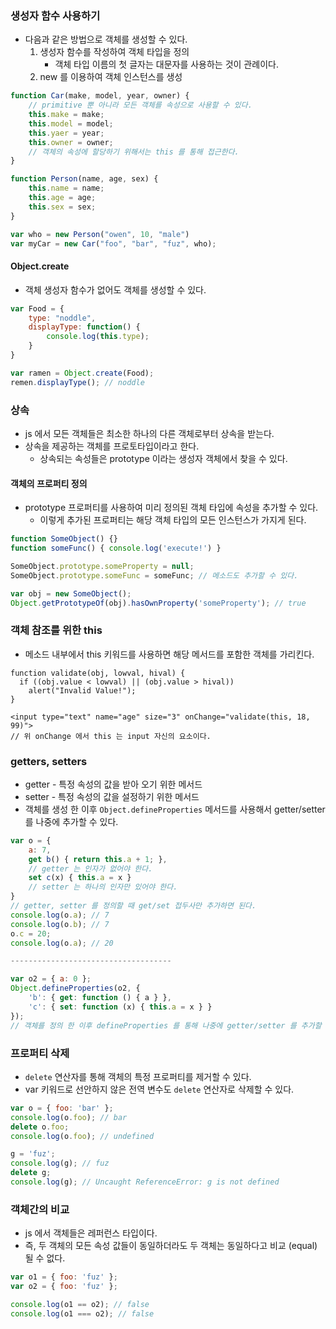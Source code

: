 ### 생성자 함수 사용하기

* 다음과 같은 방법으로 객체를 생성할 수 있다.
  1. 생성자 함수를 작성하여 객체 타입을 정의
     * 객체 타입 이름의 첫 글자는 대문자를 사용하는 것이 관례이다.
  2. new 를 이용하여 객체 인스턴스를 생성
  
```js
function Car(make, model, year, owner) {
    // primitive 뿐 아니라 모든 객체를 속성으로 사용할 수 있다.
    this.make = make;
    this.model = model;
    this.yaer = year;
    this.owner = owner;
    // 객체의 속성에 할당하기 위해서는 this 를 통해 접근한다.
}

function Person(name, age, sex) {
    this.name = name;
    this.age = age;
    this.sex = sex;
}

var who = new Person("owen", 10, "male")
var myCar = new Car("foo", "bar", "fuz", who);
```

#### Object.create

* 객체 생성자 함수가 없어도 객체를 생성할 수 있다.

```js
var Food = {
    type: "noddle",
    displayType: function() {
        console.log(this.type);
    }
}

var ramen = Object.create(Food);
remen.displayType(); // noddle
```

### 상속

* js 에서 모든 객체들은 최소한 하나의 다른 객체로부터 상속을 받는다.
* 상속을 제공하는 객체를 프로토타입이라고 한다.
    * 상속되는 속성들은 prototype 이라는 생성자 객체에서 찾을 수 있다.

#### 객체의 프로퍼티 정의

* prototype 프로퍼티를 사용하여 미리 정의된 객체 타입에 속성을 추가할 수 있다.
    * 이렇게 추가된 프로퍼티는 해당 객체 타입의 모든 인스턴스가 가지게 된다.

```js
function SomeObject() {}
function someFunc() { console.log('execute!') }

SomeObject.prototype.someProperty = null;
SomeObject.prototype.someFunc = someFunc; // 메소드도 추가할 수 있다.

var obj = new SomeObject();
Object.getPrototypeOf(obj).hasOwnProperty('someProperty'); // true
```

### 객체 참조를 위한 this

* 메소드 내부에서 this 키워드를 사용하면 해당 메서드를 포함한 객체를 가리킨다.

```
function validate(obj, lowval, hival) {
  if ((obj.value < lowval) || (obj.value > hival))
    alert("Invalid Value!");
}

<input type="text" name="age" size="3" onChange="validate(this, 18, 99)">
// 위 onChange 에서 this 는 input 자신의 요소이다.
```

### getters, setters

* getter - 특정 속성의 값을 받아 오기 위한 메서드
* setter - 특정 속성의 값을 설정하기 위한 메서드
* 객체를 생성 한 이후 `Object.defineProperties` 메서드를 사용해서 getter/setter 를 나중에 추가할 수 있다.

```js
var o = {
    a: 7,
    get b() { return this.a + 1; },
    // getter 는 인자가 없어야 한다.
    set c(x) { this.a = x }
    // setter 는 하나의 인자만 있어야 한다.
}
// getter, setter 를 정의할 때 get/set 접두사만 추가하면 된다.
console.log(o.a); // 7
console.log(o.b); // 7
o.c = 20;
console.log(o.a); // 20

------------------------------------

var o2 = { a: 0 };
Object.defineProperties(o2, {
    'b': { get: function () { a } },
    'c': { set: function (x) { this.a = x } }
});
// 객체를 정의 한 이후 defineProperties 를 통해 나중에 getter/setter 를 추가할 수 있다.
```

### 프로퍼티 삭제

* `delete` 연산자를 통해 객체의 특정 프로퍼티를 제거할 수 있다.
* var 키워드로 선안하지 않은 전역 변수도 `delete` 연산자로 삭제할 수 있다.

```js
var o = { foo: 'bar' };
console.log(o.foo); // bar
delete o.foo;
console.log(o.foo); // undefined

g = 'fuz';
console.log(g); // fuz
delete g;
console.log(g); // Uncaught ReferenceError: g is not defined
```

### 객체간의 비교

* js 에서 객체들은 레퍼런스 타입이다.
* 즉, 두 객체의 모든 속성 값들이 동일하더라도 두 객체는 동일하다고 비교 (equal) 될 수 없다.

```js
var o1 = { foo: 'fuz' };
var o2 = { foo: 'fuz' };

console.log(o1 == o2); // false
console.log(o1 === o2); // false
```

